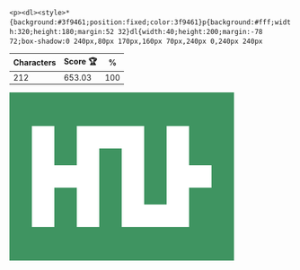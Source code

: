 `<p><dl><style>*{background:#3f9461;position:fixed;color:3f9461}p{background:#fff;width:320;height:180;margin:52 32}dl{width:40;height:200;margin:-78 72;box-shadow:0 240px,80px 170px,160px 70px,240px 0,240px 240px`

| Characters | Score 🏆 | %   |
| ---------- | -------- | --- |
| 212        | 653.03   | 100 |

![](/2025/jan2025/01/20250101.png)
